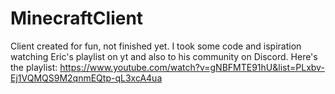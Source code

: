 # MinecraftClient
Client created for fun, not finished yet.
I took some code and ispiration watching Eric's playlist on yt and also to his community on Discord.
Here's the playlist: https://www.youtube.com/watch?v=gNBFMTE91hU&list=PLxbv-Ej1VQMQS9M2qnmEQtp-qL3xcA4ua
